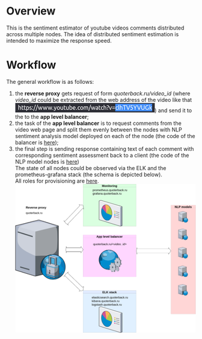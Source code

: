 # Overview
This is the sentiment estimator of youtube videos comments distributed across multiple nodes. The idea of distributed sentiment estimation is intended to maximize the response speed.

# Workflow
The general workflow is as follows:   
1) the **reverse proxy** gets request of form *quoterback.ru/video_id* (where *video_id* could be extracted from the  web address of the video like that ![](pictures/web_address.png)) and send it to the to the **app level balancer**;</br>
2) the task of the **app level balancer** is to request comments from the video web page and split them evenly between the nodes with NLP sentiment analysis model deployed on each of the node (the code of the balancer is [here](https://github.com/Quotermain/app_level_balancer));</br>
3) the final step is sending response containing text of each comment with corresponding sentiment assessment back to a client (the code of the NLP model nodes is [here](https://github.com/Quotermain/sentiment_analysis_backend_server))</br>
The state of all nodes could be observed via the ELK and the prometheus-grafana stack (the schema is depicted below).<br>
All roles for provisioning are [here](https://github.com/Quotermain/sentiment_roles/tree/main/roles). <br>
![](pictures/diagram.drawio.png)

